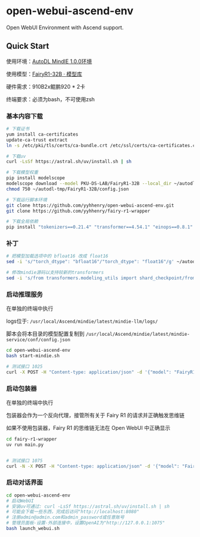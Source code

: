 # open-webui-ascend-env

Open WebUI Environment with Ascend support.

## Quick Start

使用环境：[AutoDL MindIE 1.0.0环境](https://www.autodl.com/docs/huawei_mindie/)

使用模型：[FairyR1-32B · 模型库](https://www.modelscope.cn/models/PKU-DS-LAB/FairyR1-32B)

硬件需求：910B2x鲲鹏920 * 2卡

终端要求：必须为bash，不可使用zsh

### 基本内容下载

```bash
# 下载证书
yum install ca-certificates
update-ca-trust extract
ln -s /etc/pki/tls/certs/ca-bundle.crt /etc/ssl/certs/ca-certificates.crt

# 下载uv
curl -LsSf https://astral.sh/uv/install.sh | sh

# 下载模型权重
pip install modelscope
modelscope download --model PKU-DS-LAB/FairyR1-32B --local_dir ~/autodl-tmp/FairyR1-32B
chmod 750 ~/autodl-tmp/FairyR1-32B/config.json

# 下载运行脚本环境
git clone https://github.com/yyhhenry/open-webui-ascend-env.git
git clone https://github.com/yyhhenry/fairy-r1-wrapper

# 下载全局依赖
pip install "tokenizers==0.21.4" "transformer==4.54.1" "einops==0.8.1"
```

### 补丁

```bash
# 把模型加载选项中的 bfloat16 改成 float16
sed -i 's/"torch_dtype": "bfloat16"/"torch_dtype": "float16"/g' ~/autodl-tmp/FairyR1-32B/config.json

# 修改mindie源码以支持较新的transformers
sed -i 's/from transformers.modeling_utils import shard_checkpoint/from huggingface_hub import split_torch_state_dict_into_shards as shard_checkpoint/g' /usr/local/Ascend/atb-models/atb_llm/models/base/model_utils.py
```

### 启动推理服务

在单独的终端中执行

logs位于: `/usr/local/Ascend/mindie/latest/mindie-llm/logs/`

脚本会将本目录的模型配置复制到 `/usr/local/Ascend/mindie/latest/mindie-service/conf/config.json`

```bash
cd open-webui-ascend-env
bash start-mindie.sh

# 测试接口 1025
curl -X POST -H "Content-type: application/json" -d '{"model": "FairyR1", "messages": [{"role": "user", "content": "一句话介绍杭州"}], "max_tokens": 32}' http://127.0.0.1:1025/v1/chat/completions
```

### 启动包装器

在单独的终端中执行

包装器会作为一个反向代理，接管所有关于 Fairy R1 的请求并正确触发思维链

如果不使用包装器，Fairy R1 的思维链无法在 Open WebUI 中正确显示

```bash
cd fairy-r1-wrapper
uv run main.py


# 测试接口 1075
curl -N -X POST -H "Content-type: application/json" -d '{"model": "FairyR1", "messages": [{"role": "user", "content": "一句话介绍杭州"}], "max_tokens": 32, "stream": true}' http://127.0.0.1:1075/chat/completions
```

### 启动对话界面

```bash
cd open-webui-ascend-env
# 启动WebUI
# 安装uv可通过: curl -LsSf https://astral.sh/uv/install.sh | sh
# 可能会下载一些东西，完成后访问"http://localhost:8080"
# 注册admin@admin.com和admin_password或任意账号
# 管理员面板-设置-外部连接中，设置OpenAI为"http://127.0.0.1:1075"
bash launch_webui.sh
```
